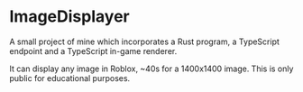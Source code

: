 # ImageDisplayer
A small project of mine which incorporates a Rust program, a TypeScript endpoint and a TypeScript in-game renderer.

It can display any image in Roblox, ~40s for a 1400x1400 image.
This is only public for educational purposes.
